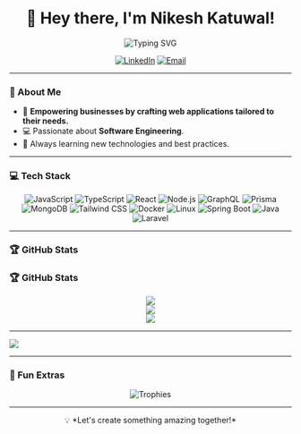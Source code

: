 <h1 align="center">👋 Hey there, I'm Nikesh Katuwal!</h1>

<p align="center">
  <img src="https://readme-typing-svg.demolab.com?font=Fira+Code&size=25&duration=4000&pause=500&color=F7F7F7&center=true&vCenter=true&width=435&lines=Full-Stack+Developer" alt="Typing SVG">
</p>

<p align="center">
  <a href="https://linkedin.com/in/nikesh-katuwal-00bb06212" target="_blank"><img alt="LinkedIn" src="https://img.shields.io/badge/LinkedIn-%230077B5.svg?logo=linkedin&logoColor=white"></a>
  <a href="mailto:nikesh.katuwal01@gmail.com" target="_blank"><img alt="Email" src="https://img.shields.io/badge/Email-D14836?logo=gmail&logoColor=white"></a>
</p>

---

### 🌟 About Me
- 🚀 **Empowering businesses by crafting web applications tailored to their needs.**
- 💻 Passionate about **Software Engineering**.
- 📖 Always learning new technologies and best practices.

---

### 💻 Tech Stack
<p align="center">
 <img src="https://img.shields.io/badge/JavaScript-F7DF1E?logo=javascript&logoColor=black" alt="JavaScript">
  <img src="https://img.shields.io/badge/TypeScript-3178C6?logo=typescript&logoColor=white" alt="TypeScript">
  <img src="https://img.shields.io/badge/React-61DAFB?logo=react&logoColor=black" alt="React">
  <img src="https://img.shields.io/badge/Node.js-339933?logo=node.js&logoColor=white" alt="Node.js">
  <img src="https://img.shields.io/badge/GraphQL-E10098?logo=graphql&logoColor=white" alt="GraphQL">
  <img src="https://img.shields.io/badge/Prisma-2D3748?logo=prisma&logoColor=white" alt="Prisma">
  <img src="https://img.shields.io/badge/MongoDB-4EA94B?logo=mongodb&logoColor=white" alt="MongoDB">
  <img src="https://img.shields.io/badge/TailwindCSS-38B2AC?logo=tailwind-css&logoColor=white" alt="Tailwind CSS">
  <img src="https://img.shields.io/badge/Docker-2496ED?logo=docker&logoColor=white" alt="Docker">
  <img src="https://img.shields.io/badge/Linux-FCC624?logo=linux&logoColor=black" alt="Linux">
  <img src="https://img.shields.io/badge/Spring%20Boot-6DB33F?logo=spring-boot&logoColor=white" alt="Spring Boot">
  <img src="https://img.shields.io/badge/Java-007396?logo=java&logoColor=white" alt="Java">
  <img src="https://img.shields.io/badge/Laravel-FF2D20?logo=laravel&logoColor=white" alt="Laravel">
</p>

---

### 🏆 GitHub Stats

### 🏆 GitHub Stats

<div style="display:flex; flex-direction: column; align-items: center;">
  <img src="https://github-readme-stats.vercel.app/api?username=oneindigg&theme=dark&hide_border=false&include_all_commits=true&count_private=true" />
  <img src="https://github-readme-streak-stats.herokuapp.com/?user=oneindigg&theme=dark&hide_border=false" />
  <img src="https://github-readme-stats.vercel.app/api/top-langs/?username=oneindigg&theme=dark&hide_border=false&include_all_commits=true&count_private=true&layout=compact" />
</div>



---
[![](https://visitcount.itsvg.in/api?id=oneindigg&icon=0&color=0)](https://visitcount.itsvg.in)



---

### 🎨 Fun Extras
<p align="center">
  <img src="https://github-profile-trophy.vercel.app/?username=oneindigg&theme=radical&column=7" alt="Trophies">
</p>

---

<p align="center">💡 *Let's create something amazing together!*</p>
